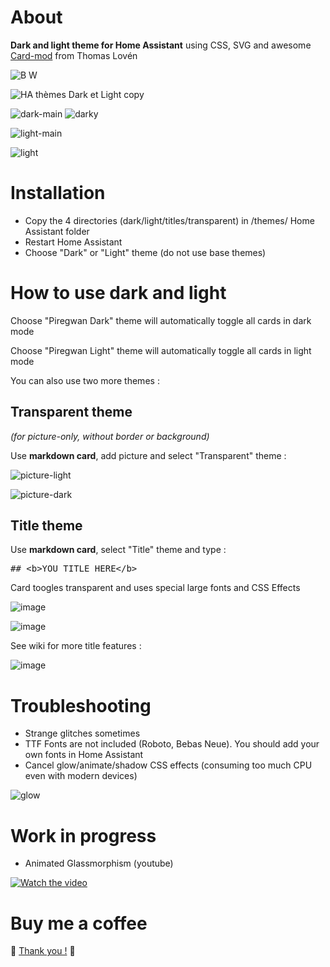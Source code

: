 
<h1>About</h1>

<b>Dark and light theme for Home Assistant</b> using CSS, SVG and awesome <a href="https://github.com/thomasloven/lovelace-card-mod">Card-mod</a> from Thomas Lovén

![B   W](https://github.com/Krakoukas73/ha-dark-light/assets/54374596/058d1dde-a932-4b28-81a4-61eccd8886c6)

![HA thèmes Dark et Light copy](https://github.com/Krakoukas73/home-assistant-dark-light-theme/assets/54374596/b437a34b-d784-4520-90be-8a67946a5cb5)



![dark-main](https://github.com/Krakoukas73/ha-dark-light/assets/54374596/5e753fad-43ba-4f17-9c52-ce8ac6e43185)
![darky](https://github.com/Krakoukas73/ha-dark-light/assets/54374596/df247a86-2fcd-4acf-8599-64f0e69186f0)

![light-main](https://github.com/Krakoukas73/ha-dark-light/assets/54374596/2fec465a-5622-470b-b730-8564f7ad7637)

![light](https://github.com/Krakoukas73/home-assistant-dark-light-theme/assets/54374596/804dbea8-0226-4629-9f52-9c1c5b849b02)



<h1>Installation</h1>

- Copy the 4 directories (dark/light/titles/transparent) in /themes/ Home Assistant folder
- Restart Home Assistant
- Choose "Dark" or "Light" theme (do not use base themes)

<h1>How to use dark and light</h1>

Choose "Piregwan Dark" theme will automatically toggle all cards in dark mode

Choose "Piregwan Light" theme will automatically toggle all cards in light mode

You can also use two more themes :

<h2>Transparent theme</h2>

<i>(for picture-only, without border or background)</i>

Use <b>markdown card</b>, add picture and select "Transparent" theme :

![picture-light](https://github.com/Krakoukas73/home-assistant-dark-light-theme/assets/54374596/e1e926dd-6295-4fd7-afb1-02c6fb5584f3)

![picture-dark](https://github.com/Krakoukas73/home-assistant-dark-light-theme/assets/54374596/d4111762-be78-45bd-a8a4-d5ff478bb2ed)

<h2>Title theme</h2>

Use <b>markdown card</b>, select "Title" theme and type :

<pre>## &lt;b&gt;YOU TITLE HERE&lt;/b&gt;</pre>

Card toogles transparent and uses special large fonts and CSS Effects

![image](https://github.com/Krakoukas73/ha-dark-light/assets/54374596/9837d09f-002b-4ae9-aba0-39b252c650c7)

![image](https://github.com/Krakoukas73/ha-dark-light/assets/54374596/708c1cfa-9573-4367-81f9-85872954195a)

See wiki for more title features :

![image](https://github.com/Krakoukas73/home-assistant-dark-light-theme/assets/54374596/adfd0149-c279-44d9-a8c7-b387206c2131)

<h1>Troubleshooting</h1>

- Strange glitches sometimes
- TTF Fonts are not included (Roboto, Bebas Neue). You should add your own fonts in Home Assistant
- Cancel glow/animate/shadow CSS effects (consuming too much CPU even with modern devices)

![glow](https://github.com/Krakoukas73/home-assistant-dark-light/assets/54374596/ddba224d-51ed-4ca6-96d8-017dc35e6ce1)

<h1> Work in progress</h1>

- Animated Glassmorphism (youtube)

[![Watch the video](https://img.youtube.com/vi/mXbC1O6ndGA/maxresdefault.jpg)](https://www.youtube.com/watch?v=mXbC1O6ndGA)

<h1>Buy me a coffee </h1>

🐙 [Thank you !](https://www.buymeacoffee.com/li08jg7kmc) 🙏
